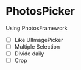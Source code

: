 # PhotosPicker

Using PhotosFramework

- [ ] Like UIImagePicker
- [ ] Multiple Selection
- [ ] Divide daily
- [ ] Crop
